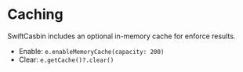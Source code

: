 # Caching

SwiftCasbin includes an optional in-memory cache for enforce results.

- Enable: `e.enableMemoryCache(capacity: 200)`
- Clear: `e.getCache()?.clear()`
